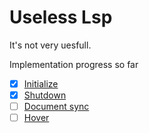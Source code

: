 # Useless Lsp

It's not very uesfull.

Implementation progress so far
- [x] [Initialize](https://microsoft.github.io/language-server-protocol/specifications/lsp/3.17/specification/#initialize)
- [x] [Shutdown](https://microsoft.github.io/language-server-protocol/specifications/lsp/3.17/specification/#shutdown)
- [ ] [Document sync](https://microsoft.github.io/language-server-protocol/specifications/lsp/3.17/specification/#textDocument_synchronization)
- [ ] [Hover](https://microsoft.github.io/language-server-protocol/specifications/lsp/3.17/specification/#textDocument_hover)
